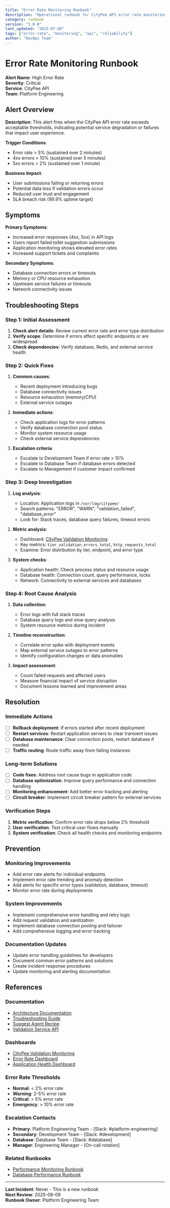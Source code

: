 ```yaml
---
title: "Error Rate Monitoring Runbook"
description: "Operational runbook for CityPee API error rate monitoring, alerting, and troubleshooting high error rates"
category: runbook
version: "1.0.0"
last_updated: "2025-07-09"
tags: ["error-rate", "monitoring", "api", "reliability"]
author: "DevOps Team"
---
```


# Error Rate Monitoring Runbook

**Alert Name**: High Error Rate  
**Severity**: Critical  
**Service**: CityPee API  
**Team**: Platform Engineering  

## Alert Overview

**Description**: This alert fires when the CityPee API error rate exceeds acceptable thresholds, indicating potential service degradation or failures that impact user experience.

**Trigger Conditions**: 
- Error rate > 5% (sustained over 2 minutes)
- 4xx errors > 10% (sustained over 5 minutes)
- 5xx errors > 2% (sustained over 1 minute)

**Business Impact**:
- User submissions failing or returning errors
- Potential data loss if validation errors occur
- Reduced user trust and engagement
- SLA breach risk (99.9% uptime target)

## Symptoms

**Primary Symptoms**:
- Increased error responses (4xx, 5xx) in API logs
- Users report failed toilet suggestion submissions
- Application monitoring shows elevated error rates
- Increased support tickets and complaints

**Secondary Symptoms**:
- Database connection errors or timeouts
- Memory or CPU resource exhaustion
- Upstream service failures or timeouts
- Network connectivity issues

## Troubleshooting Steps

### Step 1: Initial Assessment
1. **Check alert details**: Review current error rate and error type distribution
2. **Verify scope**: Determine if errors affect specific endpoints or are widespread
3. **Check dependencies**: Verify database, Redis, and external service health

### Step 2: Quick Fixes
1. **Common causes**:
   - Recent deployment introducing bugs
   - Database connectivity issues
   - Resource exhaustion (memory/CPU)
   - External service outages

2. **Immediate actions**:
   - Check application logs for error patterns
   - Verify database connection pool status
   - Monitor system resource usage
   - Check external service dependencies

3. **Escalation criteria**: 
   - Escalate to Development Team if error rate > 10%
   - Escalate to Database Team if database errors detected
   - Escalate to Management if customer impact confirmed

### Step 3: Deep Investigation
1. **Log analysis**: 
   - Location: Application logs in `/var/log/citypee/`
   - Search patterns: "ERROR", "WARN", "validation_failed", "database_error"
   - Look for: Stack traces, database query failures, timeout errors

2. **Metric analysis**:
   - Dashboard: [CityPee Validation Monitoring](../../templates/grafana-citypee-validation.json)
   - Key metrics: `tier_validation_errors_total`, `http_requests_total`
   - Examine: Error distribution by tier, endpoint, and error type

3. **System checks**:
   - Application health: Check process status and resource usage
   - Database health: Connection count, query performance, locks
   - Network: Connectivity to external services and databases

### Step 4: Root Cause Analysis
1. **Data collection**:
   - Error logs with full stack traces
   - Database query logs and slow query analysis
   - System resource metrics during incident

2. **Timeline reconstruction**:
   - Correlate error spike with deployment events
   - Map external service outages to error patterns
   - Identify configuration changes or data anomalies

3. **Impact assessment**:
   - Count failed requests and affected users
   - Measure financial impact of service disruption
   - Document lessons learned and improvement areas

## Resolution

### Immediate Actions
- [ ] **Rollback deployment**: If errors started after recent deployment
- [ ] **Restart services**: Restart application servers to clear transient issues
- [ ] **Database maintenance**: Clear connection pools, restart database if needed
- [ ] **Traffic routing**: Route traffic away from failing instances

### Long-term Solutions
- [ ] **Code fixes**: Address root cause bugs in application code
- [ ] **Database optimization**: Improve query performance and connection handling
- [ ] **Monitoring enhancement**: Add better error tracking and alerting
- [ ] **Circuit breaker**: Implement circuit breaker pattern for external services

### Verification Steps
1. **Metric verification**: Confirm error rate drops below 2% threshold
2. **User verification**: Test critical user flows manually
3. **System verification**: Check all health checks and monitoring endpoints

## Prevention

### Monitoring Improvements
- Add error rate alerts for individual endpoints
- Implement error rate trending and anomaly detection
- Add alerts for specific error types (validation, database, timeout)
- Monitor error rate during deployments

### System Improvements
- Implement comprehensive error handling and retry logic
- Add request validation and sanitization
- Implement database connection pooling and failover
- Add comprehensive logging and error tracking

### Documentation Updates
- Update error handling guidelines for developers
- Document common error patterns and solutions
- Create incident response procedures
- Update monitoring and alerting documentation

## References

### Documentation
- [Architecture Documentation](../explanations/architecture.md)
- [Troubleshooting Guide](../reference/troubleshooting.md)
- [Suggest Agent Recipe](../cookbook/recipe_suggest_agent.md)
- [Validation Service API](../reference/api/validation-service-api.md)

### Dashboards
- [CityPee Validation Monitoring](../../templates/grafana-citypee-validation.json)
- [Error Rate Dashboard](#)
- [Application Health Dashboard](#)

### Error Rate Thresholds
- **Normal**: < 2% error rate
- **Warning**: 2-5% error rate
- **Critical**: > 5% error rate
- **Emergency**: > 10% error rate

### Escalation Contacts
- **Primary**: Platform Engineering Team - [Slack: #platform-engineering]
- **Secondary**: Development Team - [Slack: #development]  
- **Database**: Database Team - [Slack: #database]
- **Manager**: Engineering Manager - [On-call rotation]

### Related Runbooks
- [Performance Monitoring Runbook](./performance-monitoring.md)
- [Database Performance Runbook](./database-monitoring.md)

---

**Last Incident**: Never - This is a new runbook  
**Next Review**: 2025-08-09  
**Runbook Owner**: Platform Engineering Team